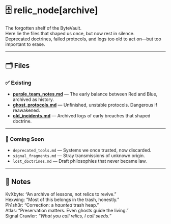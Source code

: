 # 🗄️ relic_node[archive]

The forgotten shelf of the ByteVault.  
Here lie the files that shaped us once, but now rest in silence.  
Deprecated doctrines, failed protocols, and logs too old to act on—but too important to erase.  

---

## 🗂️ Files

### ✅ Existing
- [**purple_team_notes.md**](./purple_team_notes.md) — The early balance between Red and Blue, archived as history.  
- [**ghost_protocols.md**](./ghost_protocols.md) — Unfinished, unstable protocols. Dangerous if reawakened.  
- [**old_incidents.md**](./old_incidents.md) — Archived logs of early breaches that shaped doctrine.  

---

### 🔮 Coming Soon
- `deprecated_tools.md` — Systems we once trusted, now discarded.  
- `signal_fragments.md` — Stray transmissions of unknown origin.  
- `lost_doctrines.md` — Draft philosophies that never became law.  

---

## 📒 Notes
KvXbyte: “An archive of lessons, not relics to revive.”  
Hexwing: “Most of this belongs in the trash, honestly.”  
Ph1sh3r: “Correction: a *haunted* trash heap.”  
Atlas: “Preservation matters. Even ghosts guide the living.”  
Signal Crawler: *“What you call relics, I call seeds.”*  

